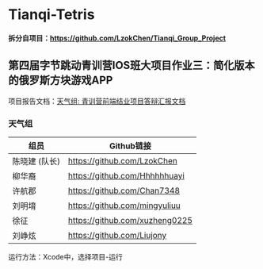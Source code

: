 # Tianqi-Tetris
#### 拆分自项目：https://github.com/LzokChen/Tianqi_Group_Project

## 第四届字节跳动青训营IOS班大项目作业三：简化版本的俄罗斯方块游戏APP
项目报告文档：[天气组: 青训营前端结业项目答辩汇报文档](https://wcxjq4bjfu.feishu.cn/docx/doxcnpxss1QuhNb3lu33dUqUlAd#doxcnsOaQgG8WGy4m06gvXWamZf)
### 天气组
| 组员       | Github链接                       |
|----------|--------------------------------|
| 陈晓建 (队长) | https://github.com/LzokChen    |
| 柳华裔      | https://github.com/Hhhhhhuayi  |
| 许航郡      | https://github.com/Chan7348    |
| 刘明堉      | https://github.com/mingyuliuu  |
| 徐征       | https://github.com/xuzheng0225 |
| 刘峥炫      | https://github.com/Liujony     |

运行方法：Xcode中，选择项目-运行
